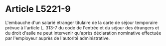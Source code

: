 # Article L5221-9

L'embauche d'un salarié étranger titulaire de la carte de séjour temporaire prévue à l'article L. 313-7 du code de l'entrée et du séjour des étrangers et du droit d'asile ne peut intervenir qu'après déclaration nominative effectuée par l'employeur auprès de l'autorité administrative.